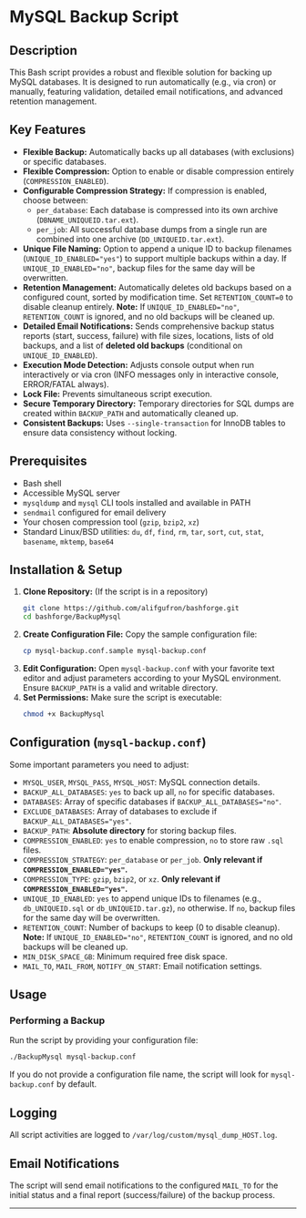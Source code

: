 # MySQL Backup Script

## Description
This Bash script provides a robust and flexible solution for backing up MySQL databases. It is designed to run automatically (e.g., via cron) or manually, featuring validation, detailed email notifications, and advanced retention management.

## Key Features
-   **Flexible Backup:** Automatically backs up all databases (with exclusions) or specific databases.
-   **Flexible Compression:** Option to enable or disable compression entirely (`COMPRESSION_ENABLED`).
-   **Configurable Compression Strategy:** If compression is enabled, choose between:
    -   `per_database`: Each database is compressed into its own archive (`DBNAME_UNIQUEID.tar.ext`).
    -   `per_job`: All successful database dumps from a single run are combined into one archive (`DD_UNIQUEID.tar.ext`).
-   **Unique File Naming:** Option to append a unique ID to backup filenames (`UNIQUE_ID_ENABLED="yes"`) to support multiple backups within a day. If `UNIQUE_ID_ENABLED="no"`, backup files for the same day will be overwritten.
-   **Retention Management:** Automatically deletes old backups based on a configured count, sorted by modification time. Set `RETENTION_COUNT=0` to disable cleanup entirely. **Note:** If `UNIQUE_ID_ENABLED="no"`, `RETENTION_COUNT` is ignored, and no old backups will be cleaned up.
-   **Detailed Email Notifications:** Sends comprehensive backup status reports (start, success, failure) with file sizes, locations, lists of old backups, and a list of **deleted old backups** (conditional on `UNIQUE_ID_ENABLED`).
-   **Execution Mode Detection:** Adjusts console output when run interactively or via cron (INFO messages only in interactive console, ERROR/FATAL always).
-   **Lock File:** Prevents simultaneous script execution.
-   **Secure Temporary Directory:** Temporary directories for SQL dumps are created within `BACKUP_PATH` and automatically cleaned up.
-   **Consistent Backups:** Uses `--single-transaction` for InnoDB tables to ensure data consistency without locking.

## Prerequisites
-   Bash shell
-   Accessible MySQL server
-   `mysqldump` and `mysql` CLI tools installed and available in PATH
-   `sendmail` configured for email delivery
-   Your chosen compression tool (`gzip`, `bzip2`, `xz`)
-   Standard Linux/BSD utilities: `du`, `df`, `find`, `rm`, `tar`, `sort`, `cut`, `stat`, `basename`, `mktemp`, `base64`

## Installation & Setup
1.  **Clone Repository:** (If the script is in a repository)
    ```bash
    git clone https://github.com/alifgufron/bashforge.git
    cd bashforge/BackupMysql
    ```
2.  **Create Configuration File:** Copy the sample configuration file:
    ```bash
    cp mysql-backup.conf.sample mysql-backup.conf
    ```
3.  **Edit Configuration:** Open `mysql-backup.conf` with your favorite text editor and adjust parameters according to your MySQL environment. Ensure `BACKUP_PATH` is a valid and writable directory.
4.  **Set Permissions:** Make sure the script is executable:
    ```bash
    chmod +x BackupMysql
    ```

## Configuration (`mysql-backup.conf`)
Some important parameters you need to adjust:
-   `MYSQL_USER`, `MYSQL_PASS`, `MYSQL_HOST`: MySQL connection details.
-   `BACKUP_ALL_DATABASES`: `yes` to back up all, `no` for specific databases.
-   `DATABASES`: Array of specific databases if `BACKUP_ALL_DATABASES="no"`.
-   `EXCLUDE_DATABASES`: Array of databases to exclude if `BACKUP_ALL_DATABASES="yes"`.
-   `BACKUP_PATH`: **Absolute directory** for storing backup files.
-   `COMPRESSION_ENABLED`: `yes` to enable compression, `no` to store raw `.sql` files.
-   `COMPRESSION_STRATEGY`: `per_database` or `per_job`. **Only relevant if `COMPRESSION_ENABLED="yes"`.**
-   `COMPRESSION_TYPE`: `gzip`, `bzip2`, or `xz`. **Only relevant if `COMPRESSION_ENABLED="yes"`.**
-   `UNIQUE_ID_ENABLED`: `yes` to append unique IDs to filenames (e.g., `db_UNIQUEID.sql` or `db_UNIQUEID.tar.gz`), `no` otherwise. If `no`, backup files for the same day will be overwritten.
-   `RETENTION_COUNT`: Number of backups to keep (0 to disable cleanup). **Note:** If `UNIQUE_ID_ENABLED="no"`, `RETENTION_COUNT` is ignored, and no old backups will be cleaned up.
-   `MIN_DISK_SPACE_GB`: Minimum required free disk space.
-   `MAIL_TO`, `MAIL_FROM`, `NOTIFY_ON_START`: Email notification settings.

## Usage

### Performing a Backup
Run the script by providing your configuration file:
```bash
./BackupMysql mysql-backup.conf
```
If you do not provide a configuration file name, the script will look for `mysql-backup.conf` by default.

## Logging
All script activities are logged to `/var/log/custom/mysql_dump_HOST.log`.

## Email Notifications
The script will send email notifications to the configured `MAIL_TO` for the initial status and a final report (success/failure) of the backup process.

---
